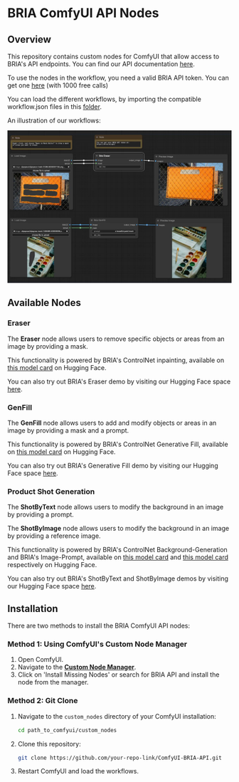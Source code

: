 # BRIA ComfyUI API Nodes

## Overview
This repository contains custom nodes for ComfyUI that allow access to BRIA's API endpoints. You can find our API documentation [here](https://bria-ai-api-docs.redoc.ly/#operation//generation/bria-v2/text-to-image).

To use the nodes in the workflow, you need a valid BRIA API token. You can get one [here](https://bria.ai/api/) (with 1000 free calls)

You can load the different workflows, by importing the compatible workflow.json files in this [folder](workflows). 

An illustration of our workflows:

 <img src="./images/bria_api_nodes_workflow_diagram.png" alt="all workflows example" width="650"/>

## Available Nodes

### Eraser
The **Eraser** node allows users to remove specific objects or areas from an image by providing a mask.

This functionality is powered by BRIA's ControlNet inpainting, available on [this model card](https://huggingface.co/briaai/BRIA-2.3-ControlNet-Inpainting) on Hugging Face.

You can also try out BRIA's Eraser demo by visiting our Hugging Face space [here](https://huggingface.co/spaces/briaai/BRIA-Eraser-API).

### GenFill
The **GenFill** node allows users to add and modify objects or areas in an image by providing a mask and a prompt.

This functionality is powered by BRIA's ControlNet Generative Fill, available on [this model card](https://huggingface.co/briaai/BRIA-2.3-ControlNet-Generative-Fill) on Hugging Face.

You can also try out BRIA's Generative Fill demo by visiting our Hugging Face space [here](https://huggingface.co/spaces/briaai/BRIA-Generative-Fill-API).

### Product Shot Generation
The **ShotByText** node allows users to modify the background in an image by providing a prompt.

The **ShotByImage** node allows users to modify the background in an image by providing a reference image.

This functionality is powered by BRIA's ControlNet Background-Generation and BRIA's Image-Prompt, available on [this model card](https://huggingface.co/briaai/BRIA-2.3-ControlNet-BG-Gen) and [this model card](https://huggingface.co/briaai/Image-Prompt) respectively on Hugging Face.

You can also try out BRIA's ShotByText and ShotByImage demos by visiting our Hugging Face space [here](https://huggingface.co/spaces/briaai/Product-Shot-Generation).


## Installation
There are two methods to install the BRIA ComfyUI API nodes:

### Method 1: Using ComfyUI's Custom Node Manager
1. Open ComfyUI.
2. Navigate to the [**Custom Node Manager**](https://github.com/ltdrdata/ComfyUI-Manager).
3. Click on 'Install Missing Nodes' or search for BRIA API and install the node from the manager.

### Method 2: Git Clone
1. Navigate to the `custom_nodes` directory of your ComfyUI installation:
   ```bash
   cd path_to_comfyui/custom_nodes
   ```
2. Clone this repository:
   ```bash
   git clone https://github.com/your-repo-link/ComfyUI-BRIA-API.git
   ```

3. Restart ComfyUI and load the workflows.
